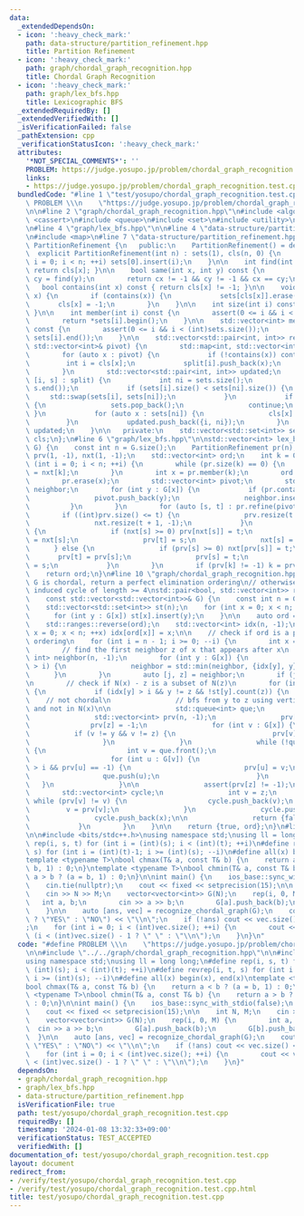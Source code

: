 ```yaml
---
data:
  _extendedDependsOn:
  - icon: ':heavy_check_mark:'
    path: data-structure/partition_refinement.hpp
    title: Partition Refinement
  - icon: ':heavy_check_mark:'
    path: graph/chordal_graph_recognition.hpp
    title: Chordal Graph Recognition
  - icon: ':heavy_check_mark:'
    path: graph/lex_bfs.hpp
    title: Lexicographic BFS
  _extendedRequiredBy: []
  _extendedVerifiedWith: []
  _isVerificationFailed: false
  _pathExtension: cpp
  _verificationStatusIcon: ':heavy_check_mark:'
  attributes:
    '*NOT_SPECIAL_COMMENTS*': ''
    PROBLEM: https://judge.yosupo.jp/problem/chordal_graph_recognition.test.cpp
    links:
    - https://judge.yosupo.jp/problem/chordal_graph_recognition.test.cpp
  bundledCode: "#line 1 \"test/yosupo/chordal_graph_recognition.test.cpp\"\n#define\
    \ PROBLEM \\\n    \"https://judge.yosupo.jp/problem/chordal_graph_recognition.test.cpp\"\
    \n\n#line 2 \"graph/chordal_graph_recognition.hpp\"\n#include <algorithm>\n#include\
    \ <cassert>\n#include <queue>\n#include <set>\n#include <utility>\n#include <vector>\n\
    \n#line 4 \"graph/lex_bfs.hpp\"\n\n#line 4 \"data-structure/partition_refinement.hpp\"\
    \n#include <map>\n#line 7 \"data-structure/partition_refinement.hpp\"\n\nclass\
    \ PartitionRefinement {\n   public:\n    PartitionRefinement() = default;\n  \
    \  explicit PartitionRefinement(int n) : sets(1), cls(n, 0) {\n        for (int\
    \ i = 0; i < n; ++i) sets[0].insert(i);\n    }\n\n    int find(int x) const {\
    \ return cls[x]; }\n\n    bool same(int x, int y) const {\n        int cx = find(x),\
    \ cy = find(y);\n        return cx != -1 && cy != -1 && cx == cy;\n    }\n\n \
    \   bool contains(int x) const { return cls[x] != -1; }\n\n    void erase(int\
    \ x) {\n        if (contains(x)) {\n            sets[cls[x]].erase(x);\n     \
    \       cls[x] = -1;\n        }\n    }\n\n    int size(int i) const { return sets[i].size();\
    \ }\n\n    int member(int i) const {\n        assert(0 <= i && i < (int)sets.size());\n\
    \        return *sets[i].begin();\n    }\n\n    std::vector<int> members(int i)\
    \ const {\n        assert(0 <= i && i < (int)sets.size());\n        return std::vector<int>(sets[i].begin(),\
    \ sets[i].end());\n    }\n\n    std::vector<std::pair<int, int>> refine(const\
    \ std::vector<int>& pivot) {\n        std::map<int, std::vector<int>> split;\n\
    \        for (auto x : pivot) {\n            if (!contains(x)) continue;\n   \
    \         int i = cls[x];\n            split[i].push_back(x);\n            sets[i].erase(x);\n\
    \        }\n        std::vector<std::pair<int, int>> updated;\n        for (auto&\
    \ [i, s] : split) {\n            int ni = sets.size();\n            sets.emplace_back(s.begin(),\
    \ s.end());\n            if (sets[i].size() < sets[ni].size()) {\n           \
    \     std::swap(sets[i], sets[ni]);\n            }\n            if (sets[ni].empty())\
    \ {\n                sets.pop_back();\n                continue;\n           \
    \ }\n            for (auto x : sets[ni]) {\n                cls[x] = ni;\n   \
    \         }\n            updated.push_back({i, ni});\n        }\n        return\
    \ updated;\n    }\n\n   private:\n    std::vector<std::set<int>> sets;\n    std::vector<int>\
    \ cls;\n};\n#line 6 \"graph/lex_bfs.hpp\"\n\nstd::vector<int> lex_bfs(const std::vector<std::vector<int>>&\
    \ G) {\n    const int n = G.size();\n    PartitionRefinement pr(n);\n    std::vector<int>\
    \ prv(1, -1), nxt(1, -1);\n    std::vector<int> ord;\n    int k = 0;\n    for\
    \ (int i = 0; i < n; ++i) {\n        while (pr.size(k) == 0) {\n            k\
    \ = nxt[k];\n        }\n        int x = pr.member(k);\n        ord.push_back(x);\n\
    \        pr.erase(x);\n        std::vector<int> pivot;\n        std::set<int>\
    \ neighbor;\n        for (int y : G[x]) {\n            if (pr.contains(y)) {\n\
    \                pivot.push_back(y);\n                neighbor.insert(y);\n  \
    \          }\n        }\n        for (auto [s, t] : pr.refine(pivot)) {\n    \
    \        if ((int)prv.size() <= t) {\n                prv.resize(t + 1, -1);\n\
    \                nxt.resize(t + 1, -1);\n            }\n            if (neighbor.contains(pr.member(s)))\
    \ {\n                if (nxt[s] >= 0) prv[nxt[s]] = t;\n                nxt[t]\
    \ = nxt[s];\n                prv[t] = s;\n                nxt[s] = t;\n      \
    \      } else {\n                if (prv[s] >= 0) nxt[prv[s]] = t;\n         \
    \       prv[t] = prv[s];\n                prv[s] = t;\n                nxt[t]\
    \ = s;\n            }\n        }\n        if (prv[k] != -1) k = prv[k];\n    }\n\
    \    return ord;\n}\n#line 10 \"graph/chordal_graph_recognition.hpp\"\n\n// if\
    \ G is chordal, return a perfect elimination ordering\n// otherwise return an\
    \ induced cycle of length >= 4\nstd::pair<bool, std::vector<int>> recognize_chordal_graph(\n\
    \    const std::vector<std::vector<int>>& G) {\n    const int n = G.size();\n\
    \    std::vector<std::set<int>> st(n);\n    for (int x = 0; x < n; ++x) {\n  \
    \      for (int y : G[x]) st[x].insert(y);\n    }\n\n    auto ord = lex_bfs(G);\n\
    \    std::ranges::reverse(ord);\n    std::vector<int> idx(n, -1);\n    for (int\
    \ x = 0; x < n; ++x) idx[ord[x]] = x;\n\n    // check if ord is a perfect elimination\
    \ ordering\n    for (int i = n - 1; i >= 0; --i) {\n        int x = ord[i];\n\n\
    \        // find the first neighbor z of x that appears after x\n        std::pair<int,\
    \ int> neighbor(n, -1);\n        for (int y : G[x]) {\n            if (idx[y]\
    \ > i) {\n                neighbor = std::min(neighbor, {idx[y], y});\n      \
    \      }\n        }\n        auto [j, z] = neighbor;\n        if (j == n) continue;\n\
    \n        // check if N(x) - z is a subset of N(z)\n        for (int y : G[x])\
    \ {\n            if (idx[y] > i && y != z && !st[y].count(z)) {\n            \
    \    // not chordal\n                // bfs from y to z using vertices after x\
    \ and not in N(x)\n\n                std::queue<int> que;\n                que.push(y);\n\
    \                std::vector<int> prv(n, -1);\n                prv[y] = y;\n \
    \               prv[z] = -1;\n                for (int v : G[x]) {\n         \
    \           if (v != y && v != z) {\n                        prv[v] = -2;\n  \
    \                  }\n                }\n                while (!que.empty())\
    \ {\n                    int v = que.front();\n                    que.pop();\n\
    \                    for (int u : G[v]) {\n                        if (idx[u]\
    \ > i && prv[u] == -1) {\n                            prv[u] = v;\n          \
    \                  que.push(u);\n                        }\n                 \
    \   }\n                }\n\n                assert(prv[z] != -1);\n\n        \
    \        std::vector<int> cycle;\n                int v = z;\n               \
    \ while (prv[v] != v) {\n                    cycle.push_back(v);\n           \
    \         v = prv[v];\n                }\n                cycle.push_back(y);\n\
    \                cycle.push_back(x);\n\n                return {false, cycle};\n\
    \            }\n        }\n    }\n\n    return {true, ord};\n}\n#line 5 \"test/yosupo/chordal_graph_recognition.test.cpp\"\
    \n\n#include <bits/stdc++.h>\nusing namespace std;\nusing ll = long long;\n#define\
    \ rep(i, s, t) for (int i = (int)(s); i < (int)(t); ++i)\n#define revrep(i, t,\
    \ s) for (int i = (int)(t)-1; i >= (int)(s); --i)\n#define all(x) begin(x), end(x)\n\
    template <typename T>\nbool chmax(T& a, const T& b) {\n    return a < b ? (a =\
    \ b, 1) : 0;\n}\ntemplate <typename T>\nbool chmin(T& a, const T& b) {\n    return\
    \ a > b ? (a = b, 1) : 0;\n}\n\nint main() {\n    ios_base::sync_with_stdio(false);\n\
    \    cin.tie(nullptr);\n    cout << fixed << setprecision(15);\n\n    int N, M;\n\
    \    cin >> N >> M;\n    vector<vector<int>> G(N);\n    rep(i, 0, M) {\n     \
    \   int a, b;\n        cin >> a >> b;\n        G[a].push_back(b);\n        G[b].push_back(a);\n\
    \    }\n\n    auto [ans, vec] = recognize_chordal_graph(G);\n    cout << (ans\
    \ ? \"YES\" : \"NO\") << \"\\n\";\n    if (!ans) cout << vec.size() << \"\\n\"\
    ;\n    for (int i = 0; i < (int)vec.size(); ++i) {\n        cout << vec[i] <<\
    \ (i < (int)vec.size() - 1 ? \" \" : \"\\n\");\n    }\n}\n"
  code: "#define PROBLEM \\\n    \"https://judge.yosupo.jp/problem/chordal_graph_recognition.test.cpp\"\
    \n\n#include \"../../graph/chordal_graph_recognition.hpp\"\n\n#include <bits/stdc++.h>\n\
    using namespace std;\nusing ll = long long;\n#define rep(i, s, t) for (int i =\
    \ (int)(s); i < (int)(t); ++i)\n#define revrep(i, t, s) for (int i = (int)(t)-1;\
    \ i >= (int)(s); --i)\n#define all(x) begin(x), end(x)\ntemplate <typename T>\n\
    bool chmax(T& a, const T& b) {\n    return a < b ? (a = b, 1) : 0;\n}\ntemplate\
    \ <typename T>\nbool chmin(T& a, const T& b) {\n    return a > b ? (a = b, 1)\
    \ : 0;\n}\n\nint main() {\n    ios_base::sync_with_stdio(false);\n    cin.tie(nullptr);\n\
    \    cout << fixed << setprecision(15);\n\n    int N, M;\n    cin >> N >> M;\n\
    \    vector<vector<int>> G(N);\n    rep(i, 0, M) {\n        int a, b;\n      \
    \  cin >> a >> b;\n        G[a].push_back(b);\n        G[b].push_back(a);\n  \
    \  }\n\n    auto [ans, vec] = recognize_chordal_graph(G);\n    cout << (ans ?\
    \ \"YES\" : \"NO\") << \"\\n\";\n    if (!ans) cout << vec.size() << \"\\n\";\n\
    \    for (int i = 0; i < (int)vec.size(); ++i) {\n        cout << vec[i] << (i\
    \ < (int)vec.size() - 1 ? \" \" : \"\\n\");\n    }\n}"
  dependsOn:
  - graph/chordal_graph_recognition.hpp
  - graph/lex_bfs.hpp
  - data-structure/partition_refinement.hpp
  isVerificationFile: true
  path: test/yosupo/chordal_graph_recognition.test.cpp
  requiredBy: []
  timestamp: '2024-01-08 13:32:33+09:00'
  verificationStatus: TEST_ACCEPTED
  verifiedWith: []
documentation_of: test/yosupo/chordal_graph_recognition.test.cpp
layout: document
redirect_from:
- /verify/test/yosupo/chordal_graph_recognition.test.cpp
- /verify/test/yosupo/chordal_graph_recognition.test.cpp.html
title: test/yosupo/chordal_graph_recognition.test.cpp
---
```


